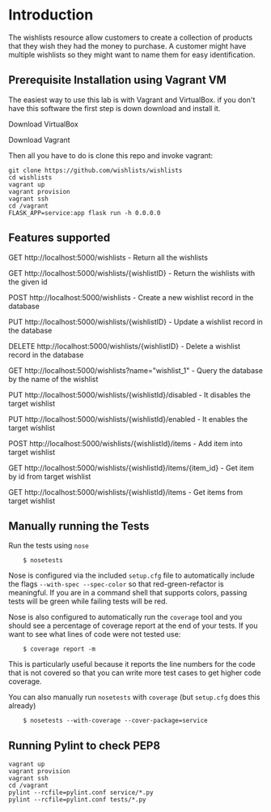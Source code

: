 # Introduction
The wishlists resource allow customers to create a collection of products that they wish they had the money to purchase. A customer might have multiple wishlists so they might want to name them for easy identification. 

## Prerequisite Installation using Vagrant VM
The easiest way to use this lab is with Vagrant and VirtualBox. if you don't have this software the first step is down download and install it.

Download VirtualBox

Download Vagrant

Then all you have to do is clone this repo and invoke vagrant:

    git clone https://github.com/wishlists/wishlists
    cd wishlists
    vagrant up
    vagrant provision
    vagrant ssh
    cd /vagrant
    FLASK_APP=service:app flask run -h 0.0.0.0

## Features supported

 GET http://localhost:5000/wishlists - Return all the wishlists 
 
 GET http://localhost:5000/wishlists/{wishlistID} - Return the wishlists with the given id  
 
 POST http://localhost:5000/wishlists - Create a new wishlist record in the database  

 PUT http://localhost:5000/wishlists/{wishlistID} - Update a wishlist record in the database  
 
 DELETE http://localhost:5000/wishlists/{wishlistID} - Delete a wishlist record in the database  
 
 GET http://localhost:5000/wishlists?name="wishlist_1" - Query the database by the name of the wishlist   

 PUT http://localhost:5000/wishlists/{wishlistId}/disabled - It disables the target wishlist
 
 PUT http://localhost:5000/wishlists/{wishlistId}/enabled - It enables the target wishlist
 
 POST http://localhost:5000/wishlists/{wishlistId}/items - Add item into target wishlist

 GET http://localhost:5000/wishlists/{wishlistId}/items/{item_id} - Get item by id from target wishlist 
 
 GET http://localhost:5000/wishlists/{wishlistId}/items - Get items from target wishlist 
 
 ## Manually running the Tests

Run the tests using `nose`

```shell
    $ nosetests
```

Nose is configured via the included `setup.cfg` file to automatically include the flags `--with-spec --spec-color` so that red-green-refactor is meaningful. If you are in a command shell that supports colors, passing tests will be green while failing tests will be red.

Nose is also configured to automatically run the `coverage` tool and you should see a percentage of coverage report at the end of your tests. If you want to see what lines of code were not tested use:

```shell
    $ coverage report -m
```

This is particularly useful because it reports the line numbers for the code that is not covered so that you can write more test cases to get higher code coverage.

You can also manually run `nosetests` with `coverage` (but `setup.cfg` does this already)

```shell
    $ nosetests --with-coverage --cover-package=service
```

## Running Pylint to check PEP8
```
vagrant up
vagrant provision
vagrant ssh
cd /vagrant
pylint --rcfile=pylint.conf service/*.py
pylint --rcfile=pylint.conf tests/*.py
